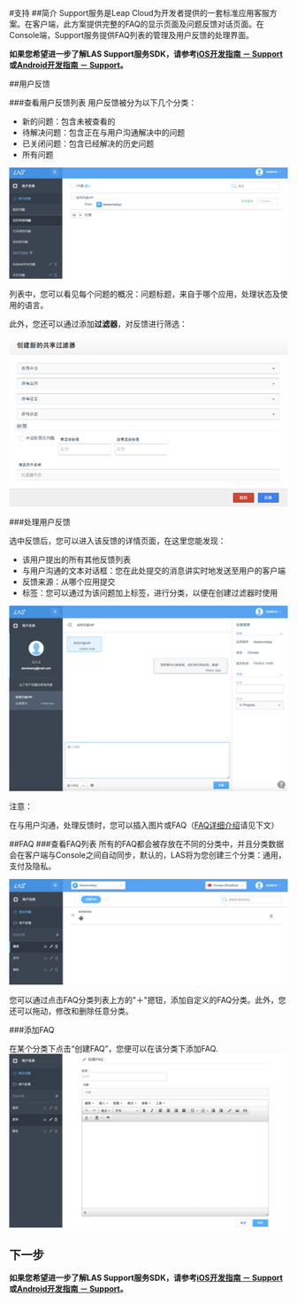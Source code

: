 #支持
##简介
Support服务是Leap Cloud为开发者提供的一套标准应用客服方案。在客户端，此方案提供完整的FAQ的显示页面及问题反馈对话页面。在Console端，Support服务提供FAQ列表的管理及用户反馈的处理界面。

**如果您希望进一步了解LAS Support服务SDK，请参考[iOS开发指南 － Support]()或[Android开发指南 － Support](../../Android/Guide/Support.md)。**

##用户反馈

###查看用户反馈列表
用户反馈被分为以下几个分类：

* 新的问题：包含未被查看的
* 待解决问题：包含正在与用户沟通解决中的问题
* 已关闭问题：包含已经解决的历史问题
* 所有问题

![imgSPFeedbackList.png](../../../images/imgSPFeedbackList.png)

列表中，您可以看见每个问题的概况：问题标题，来自于哪个应用，处理状态及使用的语言。

此外，您还可以通过添加**过滤器**，对反馈进行筛选：

![imgSPAddFilter.png](../../../images/imgSPAddFilter.png)


###处理用户反馈

选中反馈后，您可以进入该反馈的详情页面，在这里您能发现：

* 该用户提出的所有其他反馈列表
* 与用户沟通的文本对话框：您在此处提交的消息讲实时地发送至用户的客户端
* 反馈来源：从哪个应用提交
* 标签：您可以通过为该问题加上标签，进行分类，以便在创建过滤器时使用

![imgSPHandleFeedback.png](../../../images/imgSPHandleFeedback.png)

注意：

在与用户沟通，处理反馈时，您可以插入图片或FAQ（[FAQ详细介绍](#FAQ)请见下文）


##FAQ
###查看FAQ列表
所有的FAQ都会被存放在不同的分类中，并且分类数据会在客户端与Console之间自动同步，默认的，LAS将为您创建三个分类：通用，支付及隐私。

![imgSPFAQList.png](../../../images/imgSPFAQList.png)

您可以通过点击FAQ分类列表上方的"＋"摁钮，添加自定义的FAQ分类。此外，您还可以拖动，修改和删除任意分类。

###添加FAQ

在某个分类下点击“创建FAQ”，您便可以在该分类下添加FAQ.
![imgSPFAQAddFAQ.png](../../../images/imgSPFAQAddFAQ.png)

## 下一步

**如果您希望进一步了解LAS Support服务SDK，请参考[iOS开发指南 － Support]()或[Android开发指南 － Support](../../Android/Guide/Support.md)。**
